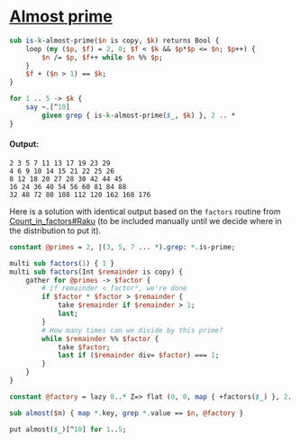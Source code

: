 [1]: https://rosettacode.org/wiki/Almost_prime

# [Almost prime][1]



```perl
sub is-k-almost-prime($n is copy, $k) returns Bool {
    loop (my ($p, $f) = 2, 0; $f < $k && $p*$p <= $n; $p++) {
        $n /= $p, $f++ while $n %% $p;
    }
    $f + ($n > 1) == $k;
}

for 1 .. 5 -> $k {
    say ~.[^10]
        given grep { is-k-almost-prime($_, $k) }, 2 .. *
}
```

#### Output:
```
2 3 5 7 11 13 17 19 23 29
4 6 9 10 14 15 21 22 25 26
8 12 18 20 27 28 30 42 44 45
16 24 36 40 54 56 60 81 84 88
32 48 72 80 108 112 120 162 168 176
```


Here is a solution with identical output based on the `factors` routine from [Count_in_factors#Raku](https://rosettacode.org/wiki/Count_in_factors#Raku) (to be included manually until we decide where in the distribution to put it).

```perl
constant @primes = 2, |(3, 5, 7 ... *).grep: *.is-prime;

multi sub factors(1) { 1 }
multi sub factors(Int $remainder is copy) {
    gather for @primes -> $factor {
        # if remainder < factor², we're done
        if $factor * $factor > $remainder {
            take $remainder if $remainder > 1;
            last;
        }
        # How many times can we divide by this prime?
        while $remainder %% $factor {
            take $factor;
            last if ($remainder div= $factor) === 1;
        }
    }
}

constant @factory = lazy 0..* Z=> flat (0, 0, map { +factors($_) }, 2..*);

sub almost($n) { map *.key, grep *.value == $n, @factory }

put almost($_)[^10] for 1..5;
```
